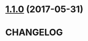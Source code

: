 <a name="1.1.0"></a>
# [1.1.0](https://github.com/mister-ben/videojs-seek-buttons/compare/v1.0.0...v1.1.0) (2017-05-31)

# CHANGELOG
